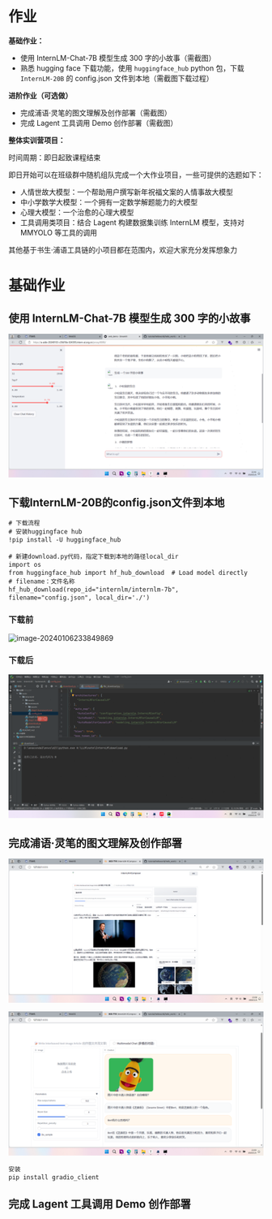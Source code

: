 # 作业

**基础作业：**

- 使用 InternLM-Chat-7B 模型生成 300 字的小故事（需截图）
- 熟悉 hugging face 下载功能，使用 `huggingface_hub` python 包，下载 `InternLM-20B` 的 config.json 文件到本地（需截图下载过程）

**进阶作业（可选做）**

- 完成浦语·灵笔的图文理解及创作部署（需截图）
- 完成 Lagent 工具调用 Demo 创作部署（需截图）

**整体实训营项目：**

时间周期：即日起致课程结束

即日开始可以在班级群中随机组队完成一个大作业项目，一些可提供的选题如下：

- 人情世故大模型：一个帮助用户撰写新年祝福文案的人情事故大模型
- 中小学数学大模型：一个拥有一定数学解题能力的大模型
- 心理大模型：一个治愈的心理大模型
- 工具调用类项目：结合 Lagent 构建数据集训练 InternLM 模型，支持对 MMYOLO 等工具的调用

其他基于书生·浦语工具链的小项目都在范围内，欢迎大家充分发挥想象力



# 基础作业

## 使用 InternLM-Chat-7B 模型生成 300 字的小故事

![image-20240106224206421](assets/image-20240106224206421.png)

## 下载InternLM-20B的config.json文件到本地

```
# 下载流程
# 安装huggingface hub
!pip install -U huggingface_hub

# 新建download.py代码，指定下载到本地的路径local_dir
import os
from huggingface_hub import hf_hub_download  # Load model directly
# filename：文件名称
hf_hub_download(repo_id="internlm/internlm-7b", filename="config.json", local_dir='./')
```

### 下载前

![image-20240106233849869](E:/OneDrive/%E6%A1%8C%E9%9D%A2/image-20240106233849869.png)

### 下载后

![image-20240106233917368](assets/image-20240106233917368.png)

## 完成浦语·灵笔的图文理解及创作部署

![image-20240106230814209](assets/image-20240106230814209.png)







![image-20240106230931461](assets/image-20240106230931461.png)





```
安装
pip install gradio_client
```



##  完成 Lagent 工具调用 Demo 创作部署

